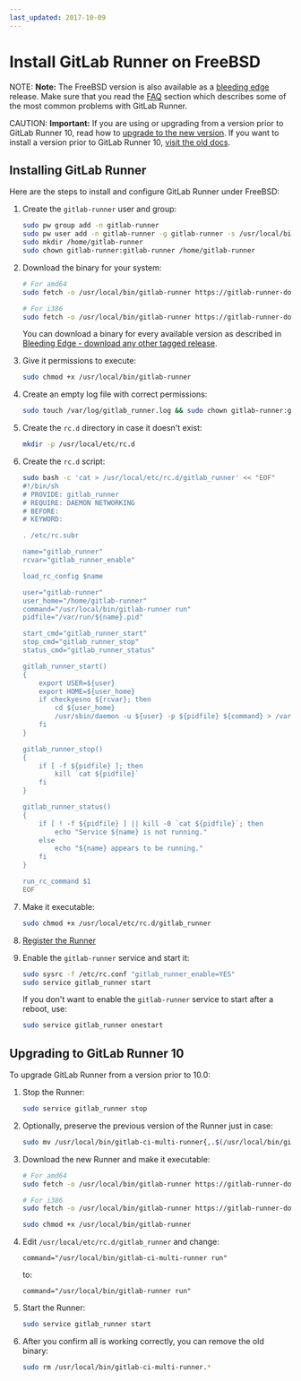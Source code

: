 ```yaml
---
last_updated: 2017-10-09
---
```


# Install GitLab Runner on FreeBSD

NOTE: **Note:**
The FreeBSD version is also available as a [bleeding edge](bleeding-edge.md)
release. Make sure that you read the [FAQ](../faq/README.md) section which
describes some of the most common problems with GitLab Runner.

CAUTION: **Important:**
If you are using or upgrading from a version prior to GitLab Runner 10, read how
to [upgrade to the new version](#upgrading-to-gitlab-runner-10). If you want
to install a version prior to GitLab Runner 10, [visit the old docs](old.md).

## Installing GitLab Runner

Here are the steps to install and configure GitLab Runner under FreeBSD:

1. Create the `gitlab-runner` user and group:

    ```sh
    sudo pw group add -n gitlab-runner
    sudo pw user add -n gitlab-runner -g gitlab-runner -s /usr/local/bin/bash
    sudo mkdir /home/gitlab-runner
    sudo chown gitlab-runner:gitlab-runner /home/gitlab-runner
    ```

1. Download the binary for your system:

    ```sh
    # For amd64
    sudo fetch -o /usr/local/bin/gitlab-runner https://gitlab-runner-downloads.s3.amazonaws.com/latest/binaries/gitlab-runner-freebsd-amd64

    # For i386
    sudo fetch -o /usr/local/bin/gitlab-runner https://gitlab-runner-downloads.s3.amazonaws.com/latest/binaries/gitlab-runner-freebsd-386
    ```

    You can download a binary for every available version as described in
    [Bleeding Edge - download any other tagged release](bleeding-edge.md#download-any-other-tagged-release).

1. Give it permissions to execute:

    ```sh
    sudo chmod +x /usr/local/bin/gitlab-runner
    ```

1. Create an empty log file with correct permissions:

    ```sh
    sudo touch /var/log/gitlab_runner.log && sudo chown gitlab-runner:gitlab-runner /var/log/gitlab_runner.log
    ```

1. Create the `rc.d` directory in case it doesn't exist:

    ```sh
    mkdir -p /usr/local/etc/rc.d
    ```

1. Create the `rc.d` script:

    ```sh
    sudo bash -c 'cat > /usr/local/etc/rc.d/gitlab_runner' << "EOF"
    #!/bin/sh
    # PROVIDE: gitlab_runner
    # REQUIRE: DAEMON NETWORKING
    # BEFORE:
    # KEYWORD:

    . /etc/rc.subr

    name="gitlab_runner"
    rcvar="gitlab_runner_enable"

    load_rc_config $name

    user="gitlab-runner"
    user_home="/home/gitlab-runner"
    command="/usr/local/bin/gitlab-runner run"
    pidfile="/var/run/${name}.pid"

    start_cmd="gitlab_runner_start"
    stop_cmd="gitlab_runner_stop"
    status_cmd="gitlab_runner_status"

    gitlab_runner_start()
    {
        export USER=${user}
        export HOME=${user_home}
        if checkyesno ${rcvar}; then
            cd ${user_home}
            /usr/sbin/daemon -u ${user} -p ${pidfile} ${command} > /var/log/gitlab_runner.log 2>&1
        fi
    }

    gitlab_runner_stop()
    {
        if [ -f ${pidfile} ]; then
            kill `cat ${pidfile}`
        fi
    }

    gitlab_runner_status()
    {
        if [ ! -f ${pidfile} ] || kill -0 `cat ${pidfile}`; then
            echo "Service ${name} is not running."
        else
            echo "${name} appears to be running."
        fi
    }

    run_rc_command $1
    EOF
    ```

1. Make it executable:

    ```sh
    sudo chmod +x /usr/local/etc/rc.d/gitlab_runner
    ```

1. [Register the Runner](../register/index.md)
1. Enable the `gitlab-runner` service and start it:

    ```sh
    sudo sysrc -f /etc/rc.conf "gitlab_runner_enable=YES"
    sudo service gitlab_runner start
    ```

    If you don't want to enable the `gitlab-runner` service to start after a
    reboot, use:

    ```sh
    sudo service gitlab_runner onestart
    ```

## Upgrading to GitLab Runner 10

To upgrade GitLab Runner from a version prior to 10.0:

1. Stop the Runner:

    ```sh
    sudo service gitlab_runner stop
    ```

1. Optionally, preserve the previous version of the Runner just in case:

    ```sh
    sudo mv /usr/local/bin/gitlab-ci-multi-runner{,.$(/usr/local/bin/gitlab-ci-multi-runner --version| grep Version | cut -d ':' -f 2 | sed 's/ //g')}
    ```

1. Download the new Runner and make it executable:

    ```sh
    # For amd64
    sudo fetch -o /usr/local/bin/gitlab-runner https://gitlab-runner-downloads.s3.amazonaws.com/latest/binaries/gitlab-runner-freebsd-amd64

    # For i386
    sudo fetch -o /usr/local/bin/gitlab-runner https://gitlab-runner-downloads.s3.amazonaws.com/latest/binaries/gitlab-runner-freebsd-386

    sudo chmod +x /usr/local/bin/gitlab-runner
    ```

1. Edit `/usr/local/etc/rc.d/gitlab_runner` and change:

    ```
    command="/usr/local/bin/gitlab-ci-multi-runner run"
    ```

    to:

    ```
    command="/usr/local/bin/gitlab-runner run"
    ```

1. Start the Runner:

    ```sh
    sudo service gitlab_runner start
    ```

1. After you confirm all is working correctly, you can remove the old binary:

    ```sh
    sudo rm /usr/local/bin/gitlab-ci-multi-runner.*
    ```
